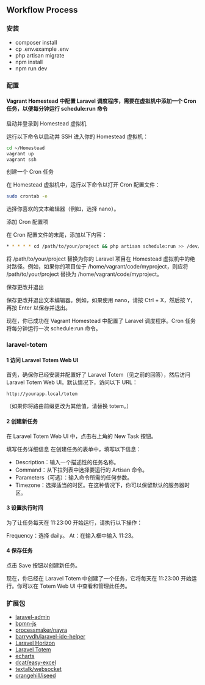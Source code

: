 ## Workflow Process

### 安装
 - composer install 
 - cp .env.example .env
 - php artisan migrate
 - npm install 
 - npm run dev

### 配置
#### Vagrant Homestead 中配置 Laravel 调度程序，需要在虚拟机中添加一个 Cron 任务，以便每分钟运行 schedule:run 命令
启动并登录到 Homestead 虚拟机

运行以下命令以启动并 SSH 进入你的 Homestead 虚拟机：

```bash
cd ~/Homestead
vagrant up
vagrant ssh
```

创建一个 Cron 任务

在 Homestead 虚拟机中，运行以下命令以打开 Cron 配置文件：

```bash                       
sudo crontab -e
```

选择你喜欢的文本编辑器（例如，选择 nano）。

添加 Cron 配置项

在 Cron 配置文件的末尾，添加以下内容：

```bash
* * * * * cd /path/to/your/project && php artisan schedule:run >> /dev/null 2>&1
```
将 /path/to/your/project 替换为你的 Laravel 项目在 Homestead 虚拟机中的绝对路径。例如，如果你的项目位于 /home/vagrant/code/myproject，则应将 /path/to/your/project 替换为 /home/vagrant/code/myproject。

保存更改并退出

保存更改并退出文本编辑器。例如，如果使用 nano，请按 Ctrl + X，然后按 Y，再按 Enter 以保存并退出。

现在，你已成功在 Vagrant Homestead 中配置了 Laravel 调度程序。Cron 任务将每分钟运行一次 schedule:run 命令。

### laravel-totem
#### 1 访问 Laravel Totem Web UI

首先，确保你已经安装并配置好了 Laravel Totem（见之前的回答），然后访问 Laravel Totem Web UI。默认情况下，访问以下 URL：
```
http://yourapp.local/totem
```
（如果你将路由前缀更改为其他值，请替换 totem。）

#### 2 创建新任务

在 Laravel Totem Web UI 中，点击右上角的 New Task 按钮。

填写任务详细信息 在创建任务的表单中，填写以下信息：

- Description：输入一个描述性的任务名称。
- Command：从下拉列表中选择要运行的 Artisan 命令。
- Parameters（可选）：输入命令所需的任何参数。
- Timezone：选择适当的时区。在这种情况下，你可以保留默认的服务器时区。

#### 3 设置执行时间

为了让任务每天在 11:23:00 开始运行，请执行以下操作：

Frequency：选择 daily。
At：在输入框中输入 11:23。
#### 4 保存任务

点击 Save 按钮以创建新任务。

现在，你已经在 Laravel Totem 中创建了一个任务，它将每天在 11:23:00 开始运行。你可以在 Totem Web UI 中查看和管理此任务。

### 扩展包
 - [laravel-admin]()
 - [bpmn-js]()
 - [processmaker/nayra]()
 - [barryvdh/laravel-ide-helper]()
 - [Laravel Horizon](https://learnku.com/docs/laravel/9.x/horizon/12268#591671)
 - [Laravel Totem](https://github.com/codestudiohq/laravel-totem)
 - [echarts](https://echarts.apache.org/zh/index.html)
 - [dcat/easy-excel]()
 - [textalk/websocket]()
 - [orangehill/iseed]()
